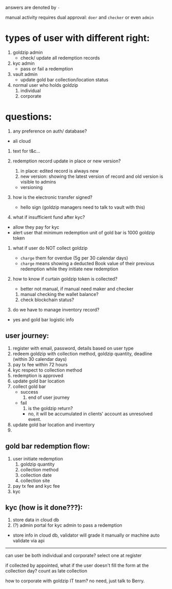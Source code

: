 answers are denoted by `-`

manual activity requires dual approval: `doer` and `checker` or even `admin`

# types of user with different right:
1. goldzip admin  
    - check/ update all redemption records
1. kyc admin
    - pass or fail a redemption
1. vault admin
    - update gold bar collection/location status
1. normal user who holds goldzip
    1. individual
    1. corporate


# questions:
1. any preference on auth/ database? 
- ali cloud

1. text for t&c...

1. redemption record update in place or new version?
    1. in place: edited record is always new
    1. new version: showing the latest version of record and old version is visible to admins
    - versioning
1. how is the electronic transfer signed?
    - hello sign (goldzip managers need to talk to vault with this)

1. what if insufficient fund after kyc?
- allow they pay for kyc
- alert user that minimum redemption unit of gold bar is 1000 goldzip token

1. what if user do NOT collect goldzip
    - `charge` them for overdue (5g per 30 calendar days)
    - `charge` means showing a deducted Book value of their previous redemption while they initiate new redemption

1. how to know if curtain goldzip token is collected?
    - better not manual, if manual need maker and checker
    1. manual checking the wallet balance?
    1. check blockchain status?

1. do we have to manage inventory record?
- yes and gold bar logistic info


## user journey:
1. register with email, password, details based on user type
1. redeem goldzip with collection method, goldzip quantity, deadline (within 30 calendar days)
1. pay tx fee within 72 hours 
1. kyc respect to collection method
1. redemption is approved
1. update gold bar location
1. collect gold bar
    - success
        1. end of user journey
    - fail
        1. is the goldzip return?
        - no, it will be accumulated in clients' account as unresolved event.
1. update gold bar location and inventory
1. 


## gold bar redemption flow:
1. user initiate redemption
    1. goldzip quantity
    2. collection method
    3. collection date
    4. collection site
1. pay tx fee and kyc fee
1. kyc


## kyc (how is it done???):
1. store data in cloud db
1. (?) admin portal for kyc admin to pass a redemption

- store info in cloud db, validator will grade it manually or machine auto validate via api

-------------------------------------------
can user be both individual and corporate?
select one at register

if collected by appointed, what if the user doesn't fill the form at the collection day?
count as late collection

how to corporate with goldzip IT team?
no need, just talk to Berry.